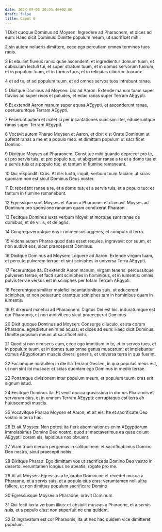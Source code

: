 ```yaml
---
date: 2024-09-06 20:00:48+02:00
draft: false
title: Caput 8
---
```





1 Dixit quoque Dominus ad Moysen: Ingredere ad Pharaonem, et dices ad eum: Haec dicit Dominus: Dimitte populum meum, ut sacrificet mihi:

2 sin autem nolueris dimittere, ecce ego percutiam omnes terminos tuos ranis.

3 Et ebulliet fluvius ranis: quae ascendent, et ingredientur domum tuam, et cubiculum lectuli tui, et super stratum tuum, et in domos servorum tuorum, et in populum tuum, et in furnos tuos, et in reliquias ciborum tuorum:

4 et ad te, et ad populum tuum, et ad omnes servos tuos intrabunt ranae.

5 Dixitque Dominus ad Moysen: Dic ad Aaron: Extende manum tuam super fluvios ac super rivos et paludes, et educ ranas super Terram AEgypti.

6 Et extendit Aaron manum super aquas AEgypti, et ascenderunt ranae, operueruntque Terram AEgypti.

7 Fecerunt autem et malefici per incantationes suas similiter, eduxeruntque ranas super Terram AEgypti.

8 Vocavit autem Pharao Moysen et Aaron, et dixit eis: Orate Dominum ut auferat ranas a me et a populo meo: et dimittam populum ut sacrificet Domino.

9 Dixitque Moyses ad Pharaonem: Constitue mihi quando deprecer pro te, et pro servis tuis, et pro populo tuo, ut abigantur ranae a te et a domo tua et a servis tuis et a populo tuo: et tantum in flumine remaneant.

10 Qui respondit: Cras. At ille: Iuxta, inquit, verbum tuum faciam: ut scias quoniam non est sicut Dominus Deus noster.

11 Et recedent ranae a te, et a domo tua, et a servis tuis, et a populo tuo: et tantum in flumine remanebunt.

12 Egressique sunt Moyses et Aaron a Pharaone: et clamavit Moyses ad Dominum pro sponsione ranarum quam condixerat Pharaoni.

13 Fecitque Dominus iuxta verbum Moysi: et mortuae sunt ranae de domibus, et de villis, et de agris.

14 Congregaveruntque eas in immensos aggeres, et computruit terra.

15 Videns autem Pharao quod data esset requies, ingravavit cor suum, et non audivit eos, sicut praeceperat Dominus.

16 Dixitque Dominus ad Moysen: Loquere ad Aaron: Extende virgam tuam, et percute pulverem terrae: et sint sciniphes in universa Terra AEgypti.

17 Feceruntque ita. Et extendit Aaron manum, virgam tenens: percussitque pulverem terrae, et facti sunt sciniphes in hominibus, et in iumentis: omnis pulvis terrae versus est in sciniphes per totam Terram AEgypti.

18 Feceruntque similiter malefici incantationibus suis, ut educerent sciniphes, et non potuerunt: erantque sciniphes tam in hominibus quam in iumentis.

19 Et dixerunt malefici ad Pharaonem: Digitus Dei est hic. induratumque est cor Pharaonis, et non audivit eos sicut praeceperat Dominus.

20 Dixit quoque Dominus ad Moysen: Consurge diluculo, et sta coram Pharaone: egredietur enim ad aquas: et dices ad eum: Haec dicit Dominus: Dimitte populum meum ut sacrificet mihi.

21 Quod si non dimiseris eum, ecce ego immittam in te, et in servos tuos, et in populum tuum, et in domos tuas omne genus muscarum: et implebuntur domus AEgyptiorum muscis diversi generis, et universa terra in qua fuerint.

22 Faciamque mirabilem in die illa Terram Gessen, in qua populus meus est, ut non sint ibi muscae: et scias quoniam ego Dominus in medio terrae.

23 Ponamque divisionem inter populum meum, et populum tuum: cras erit signum istud.

24 Fecitque Dominus ita. Et venit musca gravissima in domos Pharaonis et servorum eius, et in omnem Terram AEgypti: corruptaque est terra ab huiuscemodi muscis.

25 Vocavitque Pharao Moysen et Aaron, et ait eis: Ite et sacrificate Deo vestro in terra hac.

26 Et ait Moyses: Non potest ita fieri: abominationes enim AEgyptiorum immolabimus Domino Deo nostro: quod si mactaverimus ea quae colunt AEgyptii coram eis, lapidibus nos obruent.

27 Viam trium dierum pergemus in solitudinem: et sacrificabimus Domino Deo nostro, sicut praecepit nobis.

28 Dixitque Pharao: Ego dimittam vos ut sacrificetis Domino Deo vestro in deserto: verumtamen longius ne abeatis, rogate pro me.

29 At ait Moyses: Egressus a te, orabo Dominum: et recedet musca a Pharaone, et a servis suis, et a populo eius cras: verumtamen noli ultra fallere, ut non dimittas populum sacrificare Domino.

30 Egressusque Moyses a Pharaone, oravit Dominum.

31 Qui fecit iuxta verbum illius: et abstulit muscas a Pharaone, et a servis suis, et a populo eius: non superfuit ne una quidem.

32 Et ingravatum est cor Pharaonis, ita ut nec hac quidem vice dimitteret populum.

